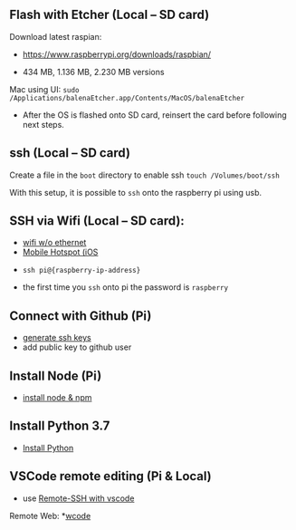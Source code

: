 ## Flash with Etcher (Local – SD card)
Download latest raspian:
* https://www.raspberrypi.org/downloads/raspbian/

* 434 MB, 1.136 MB, 2.230 MB versions

Mac using UI:
`sudo /Applications/balenaEtcher.app/Contents/MacOS/balenaEtcher`

* After the OS is flashed onto SD card, reinsert the card before following next steps.

## ssh (Local – SD card)
Create a file in the `boot` directory to enable ssh
`touch /Volumes/boot/ssh`

With this setup, it is possible to `ssh` onto the raspberry pi using usb.
## SSH via Wifi (Local – SD card):

- [wifi w/o ethernet](https://howchoo.com/g/ndy1zte2yjn/how-to-set-up-wifi-on-your-raspberry-pi-without-ethernet)
- [Mobile Hotspot (iOS](https://www.techcoil.com/blog/how-to-connect-your-raspberry-pi-to-your-iphone-wifi-hotspot-via-raspbian-stretch-lite/)

* `ssh pi@{raspberry-ip-address}`

* the first time you `ssh` onto pi the password is `raspberry`


## Connect with Github (Pi)

- [generate ssh keys](https://help.github.com/en/articles/generating-a-new-ssh-key-and-adding-it-to-the-ssh-agent)
- add public key to github user

## Install Node (Pi)

- [install node & npm](https://www.instructables.com/id/Install-Nodejs-and-Npm-on-Raspberry-Pi/)

## Install Python 3.7

* [Install Python](https://gist.github.com/SeppPenner/6a5a30ebc8f79936fa136c524417761d)

## VSCode remote editing (Pi & Local)
* use [Remote-SSH with vscode](https://code.visualstudio.com/blogs/2019/07/25/remote-ssh)

Remote Web:
*[wcode](https://github.com/fmsouza/wcode)

